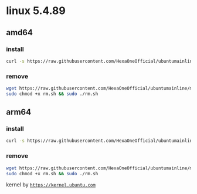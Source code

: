# linux 5.4.89
 
## amd64

### install
```bash
curl -s https://raw.githubusercontent.com/HexaOneOfficial/ubuntumainline/main/catalog/5.8.89/amd64LTS.sh | sh
``` 
### remove
```bash
wget https://raw.githubusercontent.com/HexaOneOfficial/ubuntumainline/main/catalog/5.4.89/rm.sh
sudo chmod +x rm.sh && sudo ./rm.sh
```
## arm64

### install
```bash
curl -s https://raw.githubusercontent.com/HexaOneOfficial/ubuntumainline/main/catalog/5.4.89/arm64LTS.sh | sh
``` 
### remove
```bash
wget https://raw.githubusercontent.com/HexaOneOfficial/ubuntumainline/main/catalog/5.4.89/rm.sh
sudo chmod +x rm.sh && sudo ./rm.sh
``` 
 
 
kernel by [`https://kernel.ubuntu.com`](https://kernel.ubuntu.com/)
